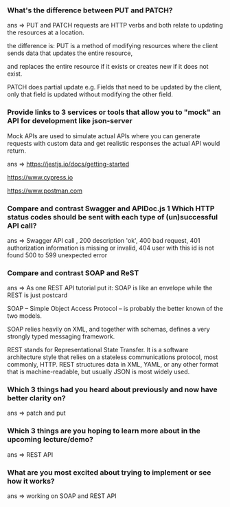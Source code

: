 ### What's the difference between PUT and PATCH?

ans => PUT and PATCH requests are HTTP verbs and both relate to updating the resources at a location.

the difference is: PUT is a method of modifying resources where the client sends data that updates the entire resource,

and replaces the entire resource if it exists or creates new if it does not exist.

PATCH does partial update e.g. Fields that need to be updated by the client, only that field is updated without modifying the other field.

### Provide links to 3 services or tools that allow you to "mock" an API for development like json-server

Mock APIs are used to simulate actual APIs where you can generate requests with custom data and get realistic responses the actual API would return.

ans => https://jestjs.io/docs/getting-started

https://www.cypress.io

https://www.postman.com

### Compare and contrast Swagger and APIDoc.js 1 Which HTTP status codes should be sent with each type of (un)successful API call?

ans => Swagger API call , 200 description 'ok', 400 bad request, 401 authorization information is missing or invalid, 404 user with this id is not found 500 to 599 unexpected error

### Compare and contrast SOAP and ReST

ans => As one REST API tutorial put it: SOAP is like an envelope while the REST is just postcard

SOAP – Simple Object Access Protocol – is probably the better known of the two models.

SOAP relies heavily on XML, and together with schemas, defines a very strongly typed messaging framework.

REST stands for Representational State Transfer. It is a software architecture style that relies on a stateless communications protocol, most commonly, HTTP. REST structures data in XML, YAML, or any other format that is machine-readable, but usually JSON is most widely used.

### Which 3 things had you heard about previously and now have better clarity on?

ans => patch and put

### Which 3 things are you hoping to learn more about in the upcoming lecture/demo?

ans => REST API

### What are you most excited about trying to implement or see how it works?

ans => working on SOAP and REST API
